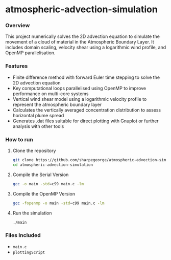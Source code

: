 # atmospheric-advection-simulation

### Overview

This project numerically solves the 2D advection equation to simulate the movement of a cloud of material in the Atmospheric Boundary Layer. It includes domain scaling, velocity shear using a logarithmic wind profile, and OpenMP parallelisation.

### Features

- Finite difference method with forward Euler time stepping to solve the 2D advection equation
- Key computational loops parallelised using OpenMP to improve performance on multi-core systems
- Vertical wind shear model using a logarithmic velocity profile to represent the atmospheric boundary layer
- Calculates the vertically averaged concentration distribution to assess horizontal plume spread
- Generates .dat files suitable for direct plotting with Gnuplot or further analysis with other tools

### How to run
1. Clone the repository
   ```bash
   git clone https://github.com/sharpegeorge/atmospheric-advection-simulation.git
   cd atmospheric-advection-simulation
   ```

2. Compile the Serial Version
   ```bash
   gcc -o main -std=c99 main.c -lm
   ```

4. Compile the OpenMP Version
   ```bash
   gcc -fopenmp -o main -std=c99 main.c -lm
   ```

5. Run the simulation
   ```bash
   ./main
   ```
   
### Files Included
- `main.c`
- `plottingScript`

